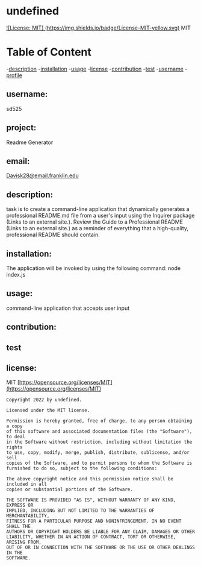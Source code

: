 # undefined
[![License: MIT] (https://img.shields.io/badge/License-MIT-yellow.svg)](https://opensource.org/licenses/MIT)
  MIT
  
  # Table of Content
  -[description](#description)
  -[installation](#installation)
  -[usage](#usage)
  -[license](#license)
  -[contribution](#contribution)
  -[test](#test)
  -[username](#username)
  -[profile](#profile)
  
  
  ## username:
  sd525
  
 
  ## project:
  Readme Generator

  
  ## email:
  Davisk28@email.franklin.edu
  

  ## description:
  task is to create a command-line application that dynamically generates a professional README.md file from a user's input using the Inquirer package (Links to an external site.). Review the Guide to a Professional README (Links to an external site.) as a reminder of everything that a high-quality, professional README should contain.
  
 
  ## installation:
  The application will be invoked by using the following command: node index.js

  
  ## usage:
  command-line application that accepts user input
  
  
  ## contribution:
  
  
  
  ## test
  
  
  
  ## license:
  MIT
  [https://opensource.org/licenses/MIT](https://opensource.org/licenses/MIT)
  
    Copyright 2022 by undefined.
    
    Licensed under the MIT license.
    
    Permission is hereby granted, free of charge, to any person obtaining a copy
    of this software and associated documentation files (the "Software"), to deal
    in the Software without restriction, including without limitation the rights
    to use, copy, modify, merge, publish, distribute, sublicense, and/or sell
    copies of the Software, and to permit persons to whom the Software is
    furnished to do so, subject to the following conditions:
    
    The above copyright notice and this permission notice shall be included in all
    copies or substantial portions of the Software. 
    
    THE SOFTWARE IS PROVIDED "AS IS", WITHOUT WARRANTY OF ANY KIND, EXPRESS OR
    IMPLIED, INCLUDING BUT NOT LIMITED TO THE WARRANTIES OF MERCHANTABILITY,
    FITNESS FOR A PARTICULAR PURPOSE AND NONINFRINGEMENT. IN NO EVENT SHALL THE
    AUTHORS OR COPYRIGHT HOLDERS BE LIABLE FOR ANY CLAIM, DAMAGES OR OTHER
    LIABILITY, WHETHER IN AN ACTION OF CONTRACT, TORT OR OTHERWISE, ARISING FROM,
    OUT OF OR IN CONNECTION WITH THE SOFTWARE OR THE USE OR OTHER DEALINGS IN THE
    SOFTWARE.

 
